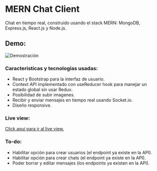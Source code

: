 # MERN Chat Client

Chat en tiempo real, construido usando el stack MERN: MongoDB, Express.js, React.js y Node.js.

## Demo:

![Demostración](https://media.giphy.com/media/3tqnZSv4SIWnj6fVNL/giphy.gif)

### Caracteristicas y tecnologías usadas:

- React y Bootstrap para la interfaz de usuario.
- Context API implementado con useReducer hook para manejar un estado global sin usar Redux.
- Posibilidad de subir imagenes.
- Recibir y enviar mensajes en tiempo real usando Socket.io.
- Diseño responsive.

### Live view:

[Click aquí para ir al live view.](https://mern-chat-frontend-lamaolo.vercel.app/)

### To-do:

- Habilitar opción para crear usuarios (el endpoint ya existe en la API).
- Habilitar opción para crear chats (el endpoint ya existe en la API).
- Poder borrar y editar mensajes (los endpoints ya existen en la API).
